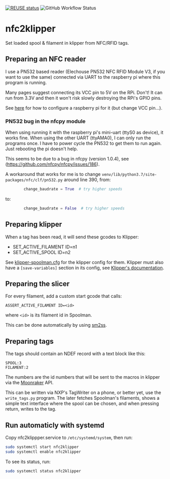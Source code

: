 <!--
SPDX-FileCopyrightText: 2024 Sebastian Andersson <sebastian@bittr.nu>

SPDX-License-Identifier: GPL-3.0-or-later
-->

[![REUSE status](https://api.reuse.software/badge/github.com/bofh69/nfc2klipper)](https://api.reuse.software/info/github.com/bofh69/nfc2klipper)
![GitHub Workflow Status](https://github.com/bofh69/nfc2klipper/actions/workflows/pylint.yml/badge.svg)


# nfc2klipper

Set loaded spool &amp; filament in klipper from NFC/RFID tags.


## Preparing an NFC reader

I use a PN532 based reader (Elechouse PN532 NFC RFID Module V3, if you
want to use the same) connected via UART to the raspberry pi where this
program is running.


Many pages suggest connecting its VCC pin to 5V on the RPi. Don't!
It can run from 3.3V and then it won't risk slowly destroying the RPi's
GPIO pins.


See [here](https://learn.adafruit.com/adafruit-nfc-rfid-on-raspberry-pi/pi-serial-port)
for how to configure a raspberry pi for it (but change VCC pin...).


### PN532 bug in the nfcpy module

When using running it with the raspberry pi's mini-uart (ttyS0 as device), it works fine.
When using the other UART (ttyAMA0), I can only run the programs once.
I have to power cycle the PN532 to get them to run again. Just rebooting
the pi doesn't help.

This seems to be due to a bug in nfcpy (version 1.0.4),
see (https://github.com/nfcpy/nfcpy/issues/186).

A workaround that works for me is to change
`venv/lib/python3.7/site-packages/nfc/clf/pn532.py`
around line 390, from:

```python
        change_baudrate = True  # try higher speeds
```

to:

```python
        change_baudrate = False  # try higher speeds
```



## Preparing klipper

When a tag has been read, it will send these gcodes to Klipper:

* SET_ACTIVE_FILAMENT ID=n1
* SET_ACTIVE_SPOOL ID=n2


See [klipper-spoolman.cfg](klipper-spoolman.cfg) for the klipper
config for them. Klipper must also have a `[save-variables]` section
in its config, see
[Klipper's documentation](https://www.klipper3d.org/Config_Reference.html#save_variables).


## Preparing the slicer

For every filament, add a custom start gcode that calls:

`ASSERT_ACTIVE_FILAMENT ID=<id>`

where `<id>` is its filament id in Spoolman.

This can be done automatically by using [sm2ss](https://github.com/bofh69/sm2ss).


## Preparing tags

The tags should contain an NDEF record with a text block like this:
```
SPOOL:3
FILAMENT:2
```

The numbers are the id numbers that will be sent to the macros in
klipper via the [Moonraker](https://github.com/Arksine/moonraker) API.


This can be written via NXP's TagWriter on a phone, or better yet,
use the `write_tags.py` program. The later fetches Spoolman's filaments,
shows a simple text interface where the spool can be chosen, and when
pressing return, writes to the tag.

## Run automaticly with systemd

Copy nfc2klippper.service to `/etc/systemd/system`, then run:

```sh
sudo systemctl start nfc2klipper
sudo systemctl enable nfc2klipper
```

To see its status, run:
```sh
sudo systemctl status nfc2klipper
```
